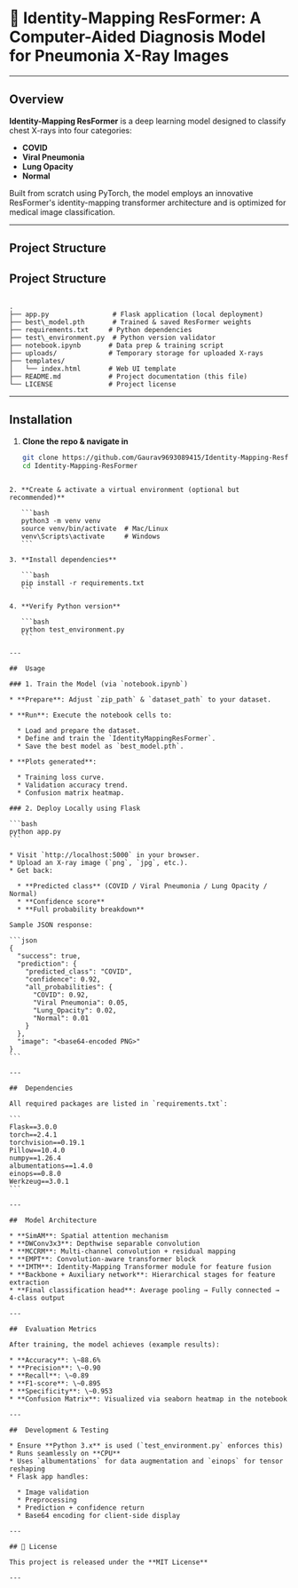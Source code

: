 
# 🩻 Identity-Mapping ResFormer: A Computer-Aided Diagnosis Model for Pneumonia X-Ray Images

---

## Overview

**Identity-Mapping ResFormer** is a deep learning model designed to classify chest X-rays into four categories:

- **COVID**
- **Viral Pneumonia**
- **Lung Opacity**
- **Normal**

Built from scratch using PyTorch, the model employs an innovative ResFormer's identity-mapping transformer architecture and is optimized for medical image classification.

---

## Project Structure



##  Project Structure
```

.
├── app.py                # Flask application (local deployment)
├── best\_model.pth       # Trained & saved ResFormer weights
├── requirements.txt     # Python dependencies
├── test\_environment.py  # Python version validator
├── notebook.ipynb       # Data prep & training script
├── uploads/             # Temporary storage for uploaded X‑rays
├── templates/
│   └── index.html       # Web UI template
├── README.md            # Project documentation (this file)
└── LICENSE              # Project license

````

---

##  Installation

1. **Clone the repo & navigate in**
   ```bash
   git clone https://github.com/Gaurav9693089415/Identity-Mapping-Resformer
   cd Identity-Mapping-ResFormer
````

2. **Create & activate a virtual environment (optional but recommended)**

   ```bash
   python3 -m venv venv
   source venv/bin/activate  # Mac/Linux
   venv\Scripts\activate     # Windows
   ```

3. **Install dependencies**

   ```bash
   pip install -r requirements.txt
   ```

4. **Verify Python version**

   ```bash
   python test_environment.py
   ```

---

##  Usage

### 1. Train the Model (via `notebook.ipynb`)

* **Prepare**: Adjust `zip_path` & `dataset_path` to your dataset.

* **Run**: Execute the notebook cells to:

  * Load and prepare the dataset.
  * Define and train the `IdentityMappingResFormer`.
  * Save the best model as `best_model.pth`.

* **Plots generated**:

  * Training loss curve.
  * Validation accuracy trend.
  * Confusion matrix heatmap.

### 2. Deploy Locally using Flask

```bash
python app.py
```

* Visit `http://localhost:5000` in your browser.
* Upload an X‑ray image (`png`, `jpg`, etc.).
* Get back:

  * **Predicted class** (COVID / Viral Pneumonia / Lung Opacity / Normal)
  * **Confidence score**
  * **Full probability breakdown**

Sample JSON response:

```json
{
  "success": true,
  "prediction": {
    "predicted_class": "COVID",
    "confidence": 0.92,
    "all_probabilities": {
      "COVID": 0.92,
      "Viral Pneumonia": 0.05,
      "Lung_Opacity": 0.02,
      "Normal": 0.01
    }
  },
  "image": "<base64‑encoded PNG>"
}
```

---

##  Dependencies

All required packages are listed in `requirements.txt`:

```
Flask==3.0.0
torch==2.4.1
torchvision==0.19.1
Pillow==10.4.0
numpy==1.26.4
albumentations==1.4.0
einops==0.8.0
Werkzeug==3.0.1
```

---

##  Model Architecture

* **SimAM**: Spatial attention mechanism
* **DWConv3x3**: Depthwise separable convolution
* **MCCRM**: Multi‑channel convolution + residual mapping
* **EMPT**: Convolution‑aware transformer block
* **IMTM**: Identity‑Mapping Transformer module for feature fusion
* **Backbone + Auxiliary network**: Hierarchical stages for feature extraction
* **Final classification head**: Average pooling → Fully connected → 4‑class output

---

##  Evaluation Metrics

After training, the model achieves (example results):

* **Accuracy**: \~88.6%
* **Precision**: \~0.90
* **Recall**: \~0.89
* **F1‑score**: \~0.895
* **Specificity**: \~0.953
* **Confusion Matrix**: Visualized via seaborn heatmap in the notebook

---

##  Development & Testing

* Ensure **Python 3.x** is used (`test_environment.py` enforces this)
* Runs seamlessly on **CPU**
* Uses `albumentations` for data augmentation and `einops` for tensor reshaping
* Flask app handles:

  * Image validation
  * Preprocessing
  * Prediction + confidence return
  * Base64 encoding for client-side display

---

## 📝 License

This project is released under the **MIT License** 

---

